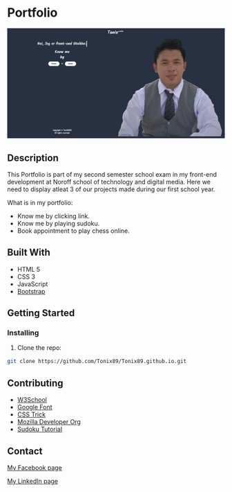 # Portfolio

![image](https://github.com/Tonix89/Tonix89.github.io/blob/main/portfolio.png)

## Description
This Portfolio is part of my second semester school exam in my front-end development at Noroff school of technology and digital media.
Here we need to display atleat 3 of our projects made during our first school year.

What is in my portfolio:

- Know me by clicking link.
- Know me by playing sudoku.
- Book appointment to play chess online.

## Built With

- HTML 5
- CSS 3
- JavaScript
- [Bootstrap](https://getbootstrap.com)

## Getting Started

### Installing

1. Clone the repo:

```bash
git clone https://github.com/Tonix89/Tonix89.github.io.git
```

## Contributing

- [W3School](https://www.w3schools.com/)
- [Google Font](https://fonts.google.com/)
- [CSS Trick](https://css-tricks.com/)
- [Mozilla Developer Org](https://developer.mozilla.org/)
- [Sudoku Tutorial](https://www.youtube.com/watch?v=S4uRtTb8U-U&t=1633s)

## Contact

[My Facebook page](https://www.facebook.com/tonixzz/)

[My LinkedIn page](https://www.linkedin.com/in/antonio-arabejo-a22524152/)
